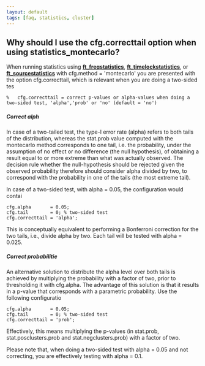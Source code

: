 ```yaml
---
layout: default
tags: [faq, statistics, cluster]
---
```


## Why should I use the cfg.correcttail option when using statistics_montecarlo?

When running statistics using **[ft_freqstatistics](/reference/ft_freqstatistics)**, **[ft_timelockstatistics](/reference/ft_timelockstatistics)**, or **[ft_sourcestatistics](/reference/ft_sourcestatistics)** with cfg.method = 'montecarlo' you are presented with the option cfg.correcttail, which is relevant when you are doing a two-sided tes

	
	%   cfg.correcttail = correct p-values or alpha-values when doing a two-sided test, 'alpha','prob' or 'no' (default = 'no')

##### Correct alph

In case of a two-tailed test, the type-I error rate (alpha) refers to
both tails of the distribution, whereas the stat.prob value computed with the montecarlo method 
corresponds to one tail, i.e. the probability, under the assumption of
no effect or no difference (the null hypothesis), of obtaining a result
equal to or more extreme than what was actually observed. The decision
rule whether the null-hypothesis should be rejected given the observed
probability therefore should consider alpha divided by two, to correspond
with the probability in one of the tails (the most extreme tail). 

In case of a two-sided test, with alpha = 0.05, the configuration would contai

	
	cfg.alpha       = 0.05;
	cfg.tail        = 0; % two-sided test
	cfg.correcttail = 'alpha';

This is conceptually equivalent to performing a Bonferroni correction for the
two tails, i.e., divide alpha by two. Each tail will be tested with alpha = 0.025.

##### Correct probabilitie

An alternative solution to distribute the alpha level over both tails is
achieved by multiplying the probability with a factor of two, prior to
thresholding it with cfg.alpha.  The advantage of this solution is that
it results in a p-value that corresponds with a parametric probability.
Use the following configuratio

	
	cfg.alpha       = 0.05;
	cfg.tail        = 0; % two-sided test
	cfg.correcttail = 'prob';

Effectively, this means multiplying the p-values (in stat.prob, stat.posclusters.prob and stat.negclusters.prob) with a factor of two.

Please note that, when doing a two-sided test with alpha = 0.05 and not correcting, you are effectively testing with alpha = 0.1.
